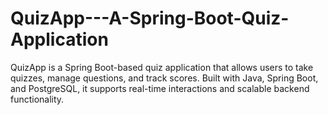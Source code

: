 # QuizApp---A-Spring-Boot-Quiz-Application
QuizApp is a Spring Boot-based quiz application that allows users to take quizzes, manage questions, and track scores. Built with Java, Spring Boot, and PostgreSQL, it supports real-time interactions and scalable backend functionality.
